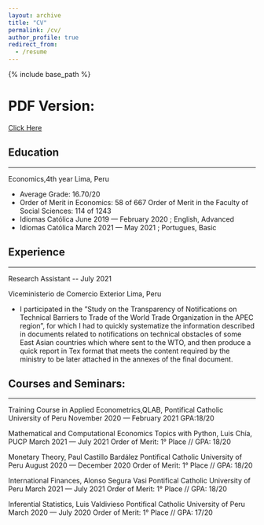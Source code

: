 ```yaml
---
layout: archive
title: "CV"
permalink: /cv/
author_profile: true
redirect_from:
  - /resume
---
```


{% include base_path %}

# PDF Version:
[Click Here](https://github.com/Diego-Alonso-544/Diego-Alonso-544.github.io/blob/master/files/CV_Diego_November.pdf)

## Education

-----

Economics,4th year Lima, Peru
* Average Grade: 16.70/20
* Order of Merit in Economics: 58 of 667 Order of Merit in the Faculty of Social Sciences: 114 of 1243
* Idiomas Católica June 2019 — February 2020 ; English, Advanced 
* Idiomas Católica March 2021 — May 2021 ; Portugues, Basic

## Experience
--------
Research Assistant   -- July 2021

Viceministerio de Comercio Exterior Lima, Peru
* I participated in the ”Study on the Transparency of Notifications on Technical Barriers to Trade of the World Trade
Organization in the APEC region”, for which I had to quickly systematize the information described in documents related to
notifications on technical obstacles of some East Asian countries which where sent to the WTO, and then produce a quick
report in Tex format that meets the content required by the ministry to be later attached in the annexes of the final document.

## Courses and Seminars:
-------------
Training Course in Applied Econometrics,QLAB, Pontifical Catholic University of Peru November 2020 — February 2021
GPA:18/20

Mathematical and Computational Economics Topics with Python, Luis Chía, PUCP March 2021 — July 2021
Order of Merit: 1° Place // GPA: 18/20

Monetary Theory, Paul Castillo Bardález Pontifical Catholic University of Peru August 2020 — December 2020
Order of Merit: 1° Place // GPA: 18/20

International Finances, Alonso Segura Vasi Pontifical Catholic University of Peru March 2021 — July 2021
Order of Merit: 1° Place // GPA: 18/20

Inferential Statistics, Luis Valdivieso Pontifical Catholic University of Peru March 2020 — July 2020
Order of Merit: 1° Place // GPA: 17/20
  
